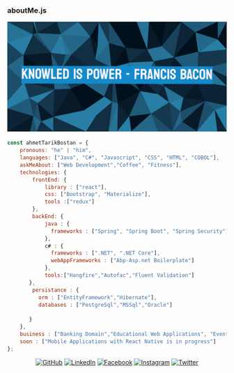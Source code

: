 ### aboutMe.js

![alt text](./assets/hero.svg)

```javascript
const ahmetTarikBostan = {
    pronouns: "he" | "him",
    languages: ["Java", "C#", "Javascript", "CSS", "HTML", "COBOL"],
    askMeAbout: ["Web Development","Coffee", "Fitness"],
    technologies: {
        frontEnd: {
            library : ["react"],
            css: ["Bootstrap", "Materialize"],
            tools :["redux"]         
        },
        backEnd: {
            java : { 
              frameworks : ["Spring", "Spring Boot", "Spring Security"]
            },
            c# : { 
              frameworks : [".NET", ".NET Core"],
              webAppFrameworks : ["Abp-Asp.net Boilerplate"]
            },
            tools:["Hangfire","Autofac","Fluent Validation"]           
       },
        persistance : {
          orm : ["EntityFramework","Hibernate"],
          databases : ["PostgreSql","MSSql","Oracle"]
          
       }
    },
    business : ["Banking Domain","Educational Web Applications", "Event Management Applications", "CMS Projects"],
    soon : ["Mobile Applications with React Native is in progress"]
};
```

<p align="center">
	<a href="https://github.com/sisodiya2421"><img src="https://img.icons8.com/bubbles/50/000000/github.png" alt="GitHub"/></a>
	<a href="https://www.linkedin.com/in/abhishek-sisodiya/"><img src="https://img.icons8.com/bubbles/50/000000/linkedin.png" alt="LinkedIn"/></a>
	<a href="https://www.facebook.com/asisodiya2421/"><img src="https://img.icons8.com/bubbles/50/000000/facebook-new.png" alt="Facebook"/></a>
	<a href="https://www.instagram.com/abhisheksisodiya__/"><img src="https://img.icons8.com/bubbles/50/000000/instagram.png" alt="Instagram"/></a>
	<a href="https://twitter.com/sisodiya2421"><img src="https://img.icons8.com/bubbles/50/000000/twitter.png" alt="Twitter"/></a>
</p>
